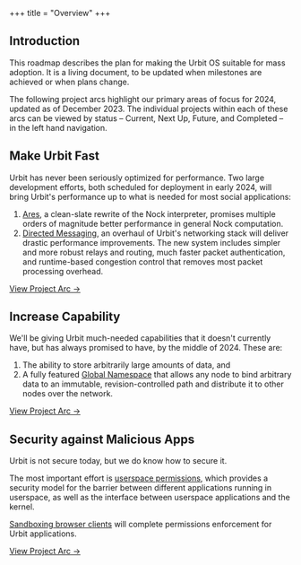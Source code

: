 +++
title = "Overview"
+++

## Introduction

This roadmap describes the plan for making the Urbit OS suitable for mass adoption. It is a living document, to be updated when milestones are achieved or when plans change.

The following project arcs highlight our primary areas of focus for 2024, updated as of December 2023. The individual projects within each of these arcs can be viewed by status – Current, Next Up, Future, and Completed – in the left hand navigation.

## Make Urbit Fast

Urbit has never been seriously optimized for performance.  Two large development efforts, both scheduled for deployment in early 2024, will bring Urbit's performance up to what is needed for most social applications:

1. [Ares](/projects/ares), a clean-slate rewrite of the Nock interpreter, promises multiple orders of magnitude better performance in general Nock computation.
2. [Directed Messaging](/projects/directed-messaging), an overhaul of Urbit's networking stack will deliver drastic performance improvements.  The new system includes simpler and more robust relays and routing, much faster packet authentication, and runtime-based congestion control that removes most packet processing overhead.

[View Project Arc &rarr;](/arcs/make-fast)


## Increase Capability

We'll be giving Urbit much-needed capabilities that it doesn't currently have,
but has always promised to have, by the middle of 2024. These are:

1. The ability to store arbitrarily large amounts of data, and
2. A fully featured [Global Namespace](https://docs.urbit.org/system/kernel/arvo/guides/scry) that allows any node to bind arbitrary data to an immutable, revision-controlled path and distribute it to other nodes over the network.

[View Project Arc &rarr;](/arcs/increase-capability)


## Security against Malicious Apps

Urbit is not secure today, but we do know how to secure it.

The most important effort is [userspace permissions](/projects/userspace-permissions), which provides a
security model for the barrier between different applications running in
userspace, as well as the interface between userspace applications and the
kernel.

[Sandboxing browser clients](/projects/frontend-sandboxing) will complete permissions enforcement for Urbit applications.

[View Project Arc &rarr;](/arcs/plug-security-holes)


